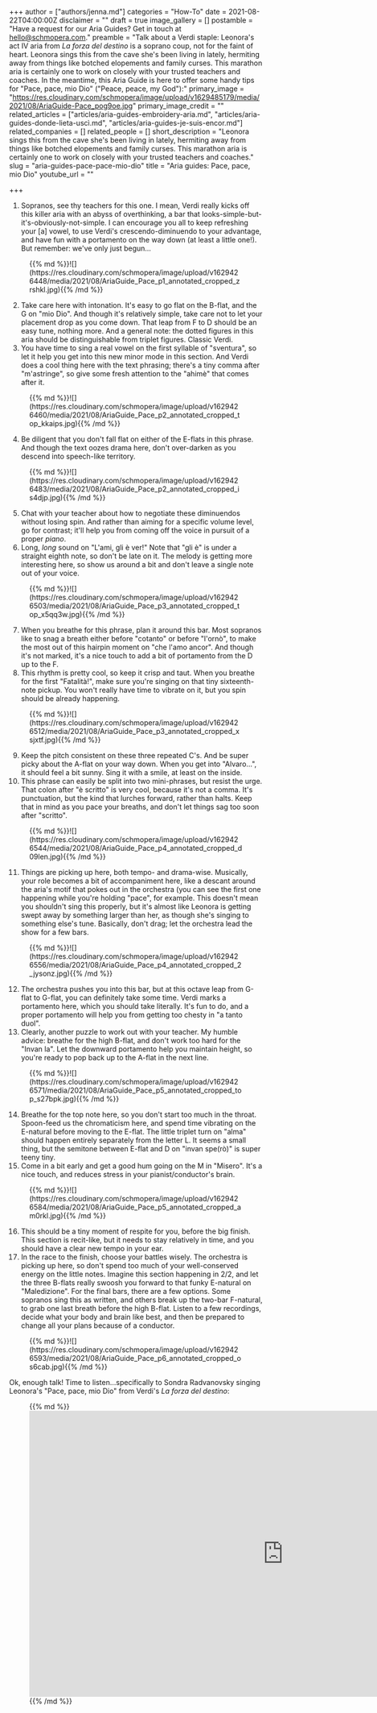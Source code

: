 +++
author = ["authors/jenna.md"]
categories = "How-To"
date = 2021-08-22T04:00:00Z
disclaimer = ""
draft = true
image_gallery = []
postamble = "Have a request for our Aria Guides? Get in touch at [hello@schmopera.com](mailto:hello@schmopera.com)."
preamble = "Talk about a Verdi staple: Leonora's act IV aria from _La forza del destino_ is a soprano coup, not for the faint of heart. Leonora sings this from the cave she's been living in lately, hermiting away from things like botched elopements and family curses. This marathon aria is certainly one to work on closely with your trusted teachers and coaches. In the meantime, this Aria Guide is here to offer some handy tips for \"Pace, pace, mio Dio\" (\"Peace, peace, my God\"):"
primary_image = "https://res.cloudinary.com/schmopera/image/upload/v1629485179/media/2021/08/AriaGuide-Pace_pog9oe.jpg"
primary_image_credit = ""
related_articles = ["articles/aria-guides-embroidery-aria.md", "articles/aria-guides-donde-lieta-uscì.md", "articles/aria-guides-je-suis-encor.md"]
related_companies = []
related_people = []
short_description = "Leonora sings this from the cave she's been living in lately, hermiting away from things like botched elopements and family curses. This marathon aria is certainly one to work on closely with your trusted teachers and coaches."
slug = "aria-guides-pace-pace-mio-dio"
title = "Aria guides: Pace, pace, mio Dio"
youtube_url = ""

+++
1. Sopranos, see thy teachers for this one. I mean, Verdi really kicks off this killer aria with an abyss of overthinking, a bar that looks-simple-but-it's-obviously-not-simple. I can encourage you all to keep refreshing your \[a\] vowel, to use Verdi's crescendo-diminuendo to your advantage, and have fun with a portamento on the way down (at least a little one!). But remember: we've only just begun...

<figure data-type="image">{{% md %}}![](https://res.cloudinary.com/schmopera/image/upload/v1629426448/media/2021/08/AriaGuide_Pace_p1_annotated_cropped_zrshkl.jpg){{% /md %}}

</figure>

2. Take care here with intonation. It's easy to go flat on the B-flat, and the G on "mio Dio". And though it's relatively simple, take care not to let your placement drop as you come down. That leap from F to D should be an easy tune, nothing more. And a general note: the dotted figures in this aria should be distinguishable from triplet figures. Classic Verdi.
3. You have time to sing a real vowel on the first syllable of "sventura", so let it help you get into this new minor mode in this section. And Verdi does a cool thing here with the text phrasing; there's a tiny comma after "m'astringe", so give some fresh attention to the "ahimè" that comes after it.

<figure data-type="image">{{% md %}}![](https://res.cloudinary.com/schmopera/image/upload/v1629426460/media/2021/08/AriaGuide_Pace_p2_annotated_cropped_top_kkaips.jpg){{% /md %}}

</figure>

4. Be diligent that you don't fall flat on either of the E-flats in this phrase. And though the text oozes drama here, don't over-darken as you descend into speech-like territory.

<figure data-type="image">{{% md %}}![](https://res.cloudinary.com/schmopera/image/upload/v1629426483/media/2021/08/AriaGuide_Pace_p2_annotated_cropped_is4djp.jpg){{% /md %}}

</figure>

5. Chat with your teacher about how to negotiate these diminuendos without losing spin. And rather than aiming for a specific volume level, go for contrast; it'll help you from coming off the voice in pursuit of a proper _piano_. 
6. Long, _long_ sound on "L'ami, gli è ver!" Note that "gli è" is under a straight eighth note, so don't be late on it. The melody is getting more interesting here, so show us around a bit and don't leave a single note out of your voice. 

<figure data-type="image">{{% md %}}![](https://res.cloudinary.com/schmopera/image/upload/v1629426503/media/2021/08/AriaGuide_Pace_p3_annotated_cropped_top_x5qq3w.jpg){{% /md %}}

</figure>

7. When you breathe for this phrase, plan it around this bar. Most sopranos like to snag a breath either before "cotanto" or before "l'ornò", to make the most out of this hairpin moment on "che l'amo ancor". And though it's not marked, it's a nice touch to add a bit of portamento from the D up to the F.
8. This rhythm is pretty cool, so keep it crisp and taut. When you breathe for the first "Fatalità!", make sure you're singing on that tiny sixteenth-note pickup. You won't really have time to vibrate on it, but you spin should be already happening.

<figure data-type="image">{{% md %}}![](https://res.cloudinary.com/schmopera/image/upload/v1629426512/media/2021/08/AriaGuide_Pace_p3_annotated_cropped_xsjxtf.jpg){{% /md %}}

</figure>

 9. Keep the pitch consistent on these three repeated C's. And be super picky about the A-flat on your way down. When you get into "Alvaro...", it should feel a bit sunny. Sing it with a smile, at least on the inside.
10. This phrase can easily be split into two mini-phrases, but resist the urge. That colon after "è scritto" is very cool, because it's not a comma. It's punctuation, but the kind that lurches forward, rather than halts. Keep that in mind as you pace your breaths, and don't let things sag too soon after "scritto".

<figure data-type="image">{{% md %}}![](https://res.cloudinary.com/schmopera/image/upload/v1629426544/media/2021/08/AriaGuide_Pace_p4_annotated_cropped_d09len.jpg){{% /md %}}

</figure>

11. Things are picking up here, both tempo- and drama-wise. Musically, your role becomes a bit of accompaniment here, like a descant around the aria's motif that pokes out in the orchestra (you can see the first one happening while you're holding "pace", for example. This doesn't mean you shouldn't sing this properly, but it's almost like Leonora is getting swept away by something larger than her, as though she's singing to something else's tune. Basically, don't drag; let the orchestra lead the show for a few bars.

<figure data-type="image">{{% md %}}![](https://res.cloudinary.com/schmopera/image/upload/v1629426556/media/2021/08/AriaGuide_Pace_p4_annotated_cropped_2_jysonz.jpg){{% /md %}}

</figure>

12. The orchestra pushes you into this bar, but at this octave leap from G-flat to G-flat, you can definitely take some time. Verdi marks a portamento here, which you should take literally. It's fun to do, and a proper portamento will help you from getting too chesty in "a tanto duol".
13. Clearly, another puzzle to work out with your teacher. My humble advice: breathe for the high B-flat, and don't work too hard for the "Invan la". Let the downward portamento help you maintain height, so you're ready to pop back up to the A-flat in the next line.

<figure data-type="image">{{% md %}}![](https://res.cloudinary.com/schmopera/image/upload/v1629426571/media/2021/08/AriaGuide_Pace_p5_annotated_cropped_top_s27bpk.jpg){{% /md %}}

</figure>

14. Breathe for the top note here, so you don't start too much in the throat. Spoon-feed us the chromaticism here, and spend time vibrating on the E-natural before moving to the E-flat. The little triplet turn on "alma" should happen entirely separately from the letter L. It seems a small thing, but the semitone between E-flat and D on "invan spe(rò)" is super teeny tiny.
15. Come in a bit early and get a good hum going on the M in "Misero". It's a nice touch, and reduces stress in your pianist/conductor's brain.

<figure data-type="image">{{% md %}}![](https://res.cloudinary.com/schmopera/image/upload/v1629426584/media/2021/08/AriaGuide_Pace_p5_annotated_cropped_am0rkl.jpg){{% /md %}}

</figure>

16. This should be a tiny moment of respite for you, before the big finish. This section is recit-like, but it needs to stay relatively in time, and you should have a clear new tempo in your ear. 
17. In the race to the finish, choose your battles wisely. The orchestra is picking up here, so don't spend too much of your well-conserved energy on the little notes. Imagine this section happening in 2/2, and let the three B-flats really swoosh you forward to that funky E-natural on "Maledizione". For the final bars, there are a few options. Some sopranos sing this as written, and others break up the two-bar F-natural, to grab one last breath before the high B-flat. Listen to a few recordings, decide what your body and brain like best, and then be prepared to change all your plans because of a conductor.

<figure data-type="image">{{% md %}}![](https://res.cloudinary.com/schmopera/image/upload/v1629426593/media/2021/08/AriaGuide_Pace_p6_annotated_cropped_os6cab.jpg){{% /md %}}

</figure>

Ok, enough talk! Time to listen...specifically to Sondra Radvanovsky singing Leonora's "Pace, pace, mio Dio" from Verdi's _La forza del destino_:

<figure data-type="video">{{% md %}}<iframe width="1010" height="568" src="https://www.youtube.com/embed/zZeEKoGV53c" title="YouTube video player" frameborder="0" allow="accelerometer; autoplay; clipboard-write; encrypted-media; gyroscope; picture-in-picture" allowfullscreen></iframe>{{% /md %}}

</figure>